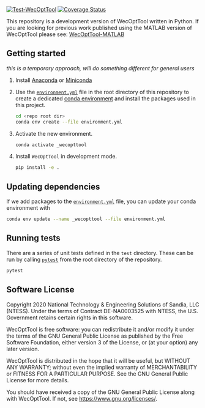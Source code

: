 [![Test-WecOptTool](https://github.com/SNL-WaterPower/WecOptTool/actions/workflows/python-package.yml/badge.svg)](https://github.com/SNL-WaterPower/WecOptTool/actions/workflows/python-package.yml)
[![Coverage Status](https://coveralls.io/repos/github/SNL-WaterPower/WecOptTool/badge.svg?branch=main)](https://coveralls.io/github/SNL-WaterPower/WecOptTool?branch=main)


This repository is a development version of WecOptTool written in Python. If you are looking for previous work published using the MATLAB version of WecOptTool please see: [WecOptTool-MATLAB](https://github.com/SNL-WaterPower/WecOptTool-MATLAB)

## Getting started

*this is a temporary approach, will do something different for general users*

1. Install [Anaconda](https://anaconda.org) or [Miniconda](https://docs.conda.io/en/latest/miniconda.html)
2. Use the [`environment.yml`](environment.yml) file in the root directory of this repository to create a dedicated [conda environment](https://docs.conda.io/projects/conda/en/latest/user-guide/concepts/environments.html) and install the packages used in this project.

    ```bash
    cd <repo root dir>
    conda env create --file environment.yml
    ```

3. Activate the new environment.

	```bash
	conda activate _wecopttool
	```

4. Install `WecOptTool` in development mode.

	```bash
	pip install -e .
	```

## Updating dependencies

If we add packages to the [`environment.yml`](environment.yml) file, you can update your conda environment with

```bash
conda env update --name _wecopttool --file environment.yml
```

## Running tests

There are a series of unit tests defined in the `test` directory.
These can be run by calling [`pytest`](https://pytest.org) from the root directory of the repository.

```bash
pytest
```

## Software License

Copyright 2020 National Technology & Engineering Solutions of Sandia,
LLC (NTESS). Under the terms of Contract DE-NA0003525 with NTESS, the U.S.
Government retains certain rights in this software.

WecOptTool is free software: you can redistribute it and/or modify it under the
terms of the GNU General Public License as published by the Free Software
Foundation, either version 3 of the License, or (at your option) any later
version.

WecOptTool is distributed in the hope that it will be useful, but WITHOUT ANY
WARRANTY; without even the implied warranty of MERCHANTABILITY or FITNESS FOR A
PARTICULAR PURPOSE.  See the GNU General Public License for more details.

You should have received a copy of the GNU General Public License along with
WecOptTool.  If not, see <https://www.gnu.org/licenses/>.
